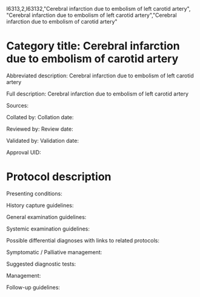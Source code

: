 I6313,2,I63132,"Cerebral infarction due to embolism of left carotid artery", "Cerebral infarction due to embolism of left carotid artery","Cerebral infarction due to embolism of carotid artery"
# Category title: Cerebral infarction due to embolism of carotid artery

Abbreviated description: Cerebral infarction due to embolism of left carotid artery

Full description: Cerebral infarction due to embolism of left carotid artery

Sources:

Collated by:
Collation date:

Reviewed by:
Review date:

Validated by:
Validation date:

Approval UID:

# Protocol description

Presenting conditions:

History capture guidelines:

General examination guidelines:

Systemic examination guidelines:

Possible differential diagnoses with links to related protocols:

Symptomatic / Palliative management:

Suggested diagnostic tests:

Management:

Follow-up guidelines:
